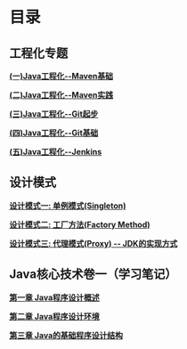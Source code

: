 # 目录


## 工程化专题

**[(一)Java工程化--Maven基础](./engineering/1.Java工程化--Maven基础.md)**

**[(二)Java工程化--Maven实践](./engineering/2.Java工程化--Maven实践.md)**

**[(三)Java工程化--Git起步](./engineering/3.Java工程化--Git起步.md)**

**[(四)Java工程化--Git基础](./engineering/4.Java工程化--Git基础.md)**

**[(五)Java工程化--Jenkins](./engineering/5.Java工程化--Jenkins.md)**

## 设计模式

**[设计模式一: 单例模式(Singleton)](./design-pattens/1.单例模式.md)**

**[设计模式二: 工厂方法(Factory Method)](./design-pattens/2.工厂方法.md)**

**[设计模式三: 代理模式(Proxy) -- JDK的实现方式](./design-pattens/3.代理模式1.md)**

## Java核心技术卷一（学习笔记）

**[第一章 Java程序设计概述](./javacore/1.第一章--Java程序设计概述.md)**

**[第二章 Java程序设计环境](./javacore/2.第二章--Java程序设计环境.md)**

**[第三章 Java的基础程序设计结构](./javacore/3.第三章--Java的基础程序设计结构)**

